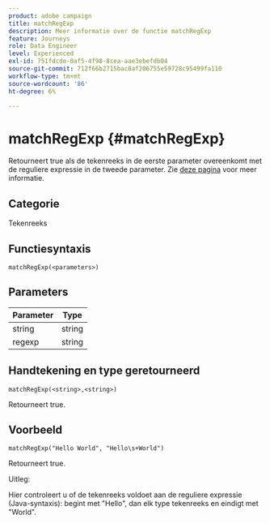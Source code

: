 ```yaml
---
product: adobe campaign
title: matchRegExp
description: Meer informatie over de functie matchRegExp
feature: Journeys
role: Data Engineer
level: Experienced
exl-id: 751fdcde-0af5-4f98-8cea-aae3ebefdb04
source-git-commit: 712f66b2715bac0af206755e59728c95499fa110
workflow-type: tm+mt
source-wordcount: '86'
ht-degree: 6%

---
```


# matchRegExp {#matchRegExp}

Retourneert true als de tekenreeks in de eerste parameter overeenkomt met de reguliere expressie in de tweede parameter. Zie [deze pagina](https://docs.oracle.com/javase/7/docs/api/java/util/regex/Pattern.html) voor meer informatie.

## Categorie

Tekenreeks

## Functiesyntaxis

`matchRegExp(<parameters>)`

## Parameters

| Parameter | Type |
|--- |--- |
| string | string |
| regexp | string |

## Handtekening en type geretourneerd

`matchRegExp(<string>,<string>)`

Retourneert true.

## Voorbeeld

`matchRegExp("Hello World", "Hello\s+World")`

Retourneert true.

Uitleg:

Hier controleert u of de tekenreeks voldoet aan de reguliere expressie (Java-syntaxis): begint met &quot;Hello&quot;, dan elk type tekenreeks en eindigt met &quot;World&quot;.
